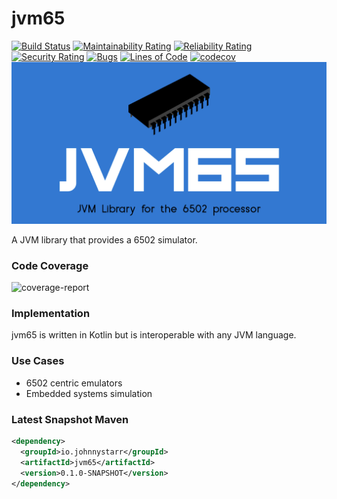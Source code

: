 # jvm65
[![Build Status](https://www.travis-ci.com/johnnystarr/jvm65.svg?branch=main)](https://www.travis-ci.com/johnnystarr/jvm65)
[![Maintainability Rating](https://sonarcloud.io/api/project_badges/measure?project=johnnystarr_jvm65&metric=sqale_rating)](https://sonarcloud.io/dashboard?id=johnnystarr_jvm65)
[![Reliability Rating](https://sonarcloud.io/api/project_badges/measure?project=johnnystarr_jvm65&metric=reliability_rating)](https://sonarcloud.io/dashboard?id=johnnystarr_jvm65)
[![Security Rating](https://sonarcloud.io/api/project_badges/measure?project=johnnystarr_jvm65&metric=security_rating)](https://sonarcloud.io/dashboard?id=johnnystarr_jvm65)
[![Bugs](https://sonarcloud.io/api/project_badges/measure?project=johnnystarr_jvm65&metric=bugs)](https://sonarcloud.io/dashboard?id=johnnystarr_jvm65)
[![Lines of Code](https://sonarcloud.io/api/project_badges/measure?project=johnnystarr_jvm65&metric=ncloc)](https://sonarcloud.io/dashboard?id=johnnystarr_jvm65)
[![codecov](https://codecov.io/gh/johnnystarr/jvm65/branch/main/graph/badge.svg?token=0R7WKAOCSG)](https://codecov.io/gh/johnnystarr/jvm65)
![jvm65-logo](doc/jvm65.png)

A JVM library that provides a 6502 simulator.

### Code Coverage
![coverage-report](https://codecov.io/gh/johnnystarr/jvm65/branch/main/graphs/sunburst.svg)
### Implementation
jvm65 is written in Kotlin but is interoperable with any JVM language.

### Use Cases

- 6502 centric emulators
- Embedded systems simulation

### Latest Snapshot Maven
```xml
<dependency>
  <groupId>io.johnnystarr</groupId>
  <artifactId>jvm65</artifactId>
  <version>0.1.0-SNAPSHOT</version>
</dependency>
```